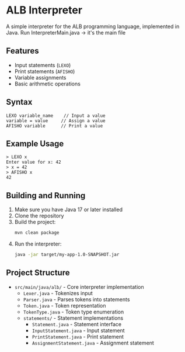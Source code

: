 # ALB Interpreter

A simple interpreter for the ALB programming language, implemented in Java.
Run InterpreterMain.java -> it's the main file 

## Features

- Input statements (`LEXO`)
- Print statements (`AFISHO`)
- Variable assignments
- Basic arithmetic operations

## Syntax

```
LEXO variable_name    // Input a value
variable = value     // Assign a value
AFISHO variable      // Print a value
```

## Example Usage

```
> LEXO x
Enter value for x: 42
> x = 42
> AFISHO x
42
```

## Building and Running

1. Make sure you have Java 17 or later installed
2. Clone the repository
3. Build the project:
   ```bash
   mvn clean package
   ```
4. Run the interpreter:
   ```bash
   java -jar target/my-app-1.0-SNAPSHOT.jar
   ```

## Project Structure

- `src/main/java/alb/` - Core interpreter implementation
  - `Lexer.java` - Tokenizes input
  - `Parser.java` - Parses tokens into statements
  - `Token.java` - Token representation
  - `TokenType.java` - Token type enumeration
  - `statements/` - Statement implementations
    - `Statement.java` - Statement interface
    - `InputStatement.java` - Input statement
    - `PrintStatement.java` - Print statement
    - `AssignmentStatement.java` - Assignment statement 